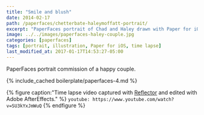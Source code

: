```yaml
---
title: "Smile and blush"
date: 2014-02-17
path: /paperfaces/chetterbate-haleymoffatt-portrait/
excerpt: "PaperFaces portrait of Chad and Haley drawn with Paper for iOS on an iPad."
image: ../../images/paperfaces-haley-couple.jpg
categories: [paperfaces]
tags: [portrait, illustration, Paper for iOS, time lapse]
last_modified_at: 2017-01-17T14:53:27-05:00
---
```


PaperFaces portrait commission of a happy couple.

{% include_cached boilerplate/paperfaces-4.md %}

{% figure caption:"Time lapse video captured with [Reflector](http://www.airsquirrels.com/reflector/) and edited with Adobe AfterEffects." %}
`youtube: https://www.youtube.com/watch?v=SU3kYxJmWuQ`
{% endfigure %}
